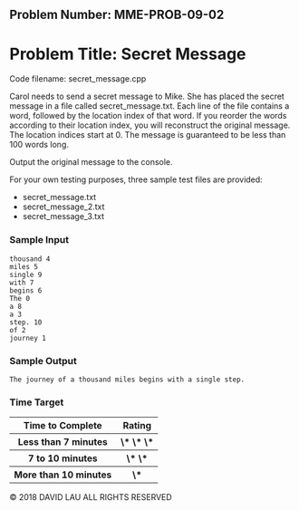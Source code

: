 Problem Number: MME-PROB-09-02
------------------------------

Problem Title: Secret Message
=============================

Code filename: secret_message.cpp

Carol needs to send a secret message to Mike. She has placed the secret message in a file called secret_message.txt. Each line of the file contains a word, followed by the location index of that word. If you reorder the words according to their location index, you will reconstruct the original message. The location indices start at 0. The message is guaranteed to be less than 100 words long.

Output the original message to the console.

For your own testing purposes, three sample test files are provided:
* secret_message.txt
* secret_message_2.txt
* secret_message_3.txt

### Sample Input

    thousand 4
    miles 5
    single 9
    with 7
    begins 6
    The 0
    a 8
    a 3
    step. 10
    of 2
    journey 1

### Sample Output

    The journey of a thousand miles begins with a single step.

### Time Target

<table>
  <tr>
    <th> Time to Complete </th>
    <th> Rating </th>
  </tr>
  <tr>
    <th> Less than 7 minutes </th>
    <th> \* \* \* </th>
  </tr>
  <tr>
    <th> 7 to 10 minutes </th>
    <th> \* \* </th>
  </tr>
  <tr>
    <th> More than 10 minutes </th>
    <th> \* </th>
  </tr>
</table>


© 2018 DAVID LAU ALL RIGHTS RESERVED
